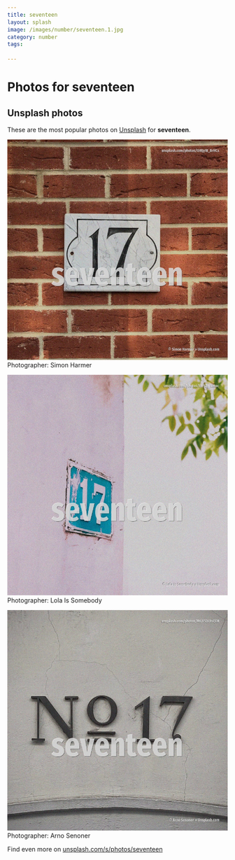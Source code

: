 ```yaml
---
title: seventeen
layout: splash
image: /images/number/seventeen.1.jpg
category: number
tags:

---
```

# Photos for seventeen
 
## Unsplash photos
These are the most popular photos on [Unsplash](https://unsplash.com) for **seventeen**.
 
![seventeen](/images/number/seventeen.1.jpg)
Photographer:  Simon Harmer
 
![seventeen](/images/number/seventeen.2.jpg)
Photographer:  Lola Is Somebody
 
![seventeen](/images/number/seventeen.3.jpg)
Photographer:  Arno Senoner
 
Find even more on [unsplash.com/s/photos/seventeen](https://unsplash.com/s/photos/seventeen)
 
